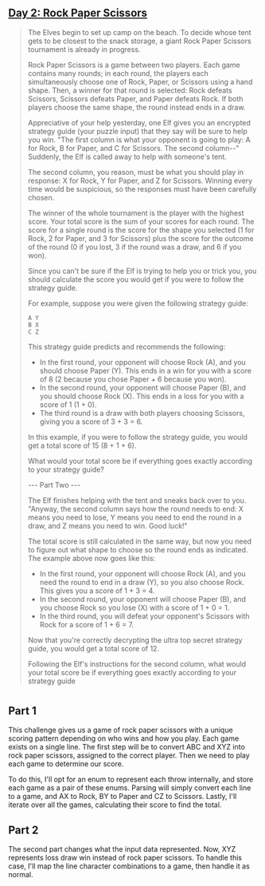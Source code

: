 ## [Day 2: Rock Paper Scissors](https://adventofcode.com/2022/day/2) ##

> The Elves begin to set up camp on the beach. To decide whose tent gets to be closest to the snack storage, a giant Rock Paper Scissors tournament is already in progress.
> 
> Rock Paper Scissors is a game between two players. Each game contains many rounds; in each round, the players each simultaneously choose one of Rock, Paper, or Scissors using a hand shape. Then, a winner for that round is selected: Rock defeats Scissors, Scissors defeats Paper, and Paper defeats Rock. If both players choose the same shape, the round instead ends in a draw.
> 
> Appreciative of your help yesterday, one Elf gives you an encrypted strategy guide (your puzzle input) that they say will be sure to help you win. "The first column is what your opponent is going to play: A for Rock, B for Paper, and C for Scissors. The second column--" Suddenly, the Elf is called away to help with someone's tent.
> 
> The second column, you reason, must be what you should play in response: X for Rock, Y for Paper, and Z for Scissors. Winning every time would be suspicious, so the responses must have been carefully chosen.
> 
> The winner of the whole tournament is the player with the highest score. Your total score is the sum of your scores for each round. The score for a single round is the score for the shape you selected (1 for Rock, 2 for Paper, and 3 for Scissors) plus the score for the outcome of the round (0 if you lost, 3 if the round was a draw, and 6 if you won).
> 
> Since you can't be sure if the Elf is trying to help you or trick you, you should calculate the score you would get if you were to follow the strategy guide.
> 
> For example, suppose you were given the following strategy guide:
> ```
> A Y
> B X
> C Z
> ```
> This strategy guide predicts and recommends the following:
> 
> * In the first round, your opponent will choose Rock (A), and you should choose Paper (Y). This ends in a win for you with a score of 8 (2 because you chose Paper + 6 because you won).
> * In the second round, your opponent will choose Paper (B), and you should choose Rock (X). This ends in a loss for you with a score of 1 (1 + 0).
> * The third round is a draw with both players choosing Scissors, giving you a score of 3 + 3 = 6.
> 
> In this example, if you were to follow the strategy guide, you would get a total score of 15 (8 + 1 + 6).
> 
> What would your total score be if everything goes exactly according to your strategy guide?
> 
> --- Part Two ---
> 
> The Elf finishes helping with the tent and sneaks back over to you. "Anyway, the second column says how the round needs to end: X means you need to lose, Y means you need to end the round in a draw, and Z means you need to win. Good luck!"
> 
> The total score is still calculated in the same way, but now you need to figure out what shape to choose so the round ends as indicated. The example above now goes like this:
> 
> * In the first round, your opponent will choose Rock (A), and you need the round to end in a draw (Y), so you also choose Rock. This gives you a score of 1 + 3 = 4.
> * In the second round, your opponent will choose Paper (B), and you choose Rock so you lose (X) with a score of 1 + 0 = 1.
> * In the third round, you will defeat your opponent's Scissors with Rock for a score of 1 + 6 = 7.
> 
> Now that you're correctly decrypting the ultra top secret strategy guide, you would get a total score of 12.
> 
> Following the Elf's instructions for the second column, what would your total score be if everything goes exactly according to your strategy guide

#

## Part 1 ##

This challenge gives us a game of rock paper scissors with a unique scoring pattern depending on who wins and how you play. Each game exists on a single line. The first step will be to convert ABC and XYZ into rock paper scissors, assigned to the correct player. Then we need to play each game to determine our score.

To do this, I'll opt for an enum to represent each throw internally, and store each game as a pair of these enums. Parsing will simply convert each line to a game, and AX to Rock, BY to Paper and CZ to Scissors. Lastly, I'll iterate over all the games, calculating their score to find the total.

## Part 2 ##

The second part changes what the input data represented. Now, XYZ represents loss draw win instead of rock paper scissors. To handle this case, I'll map the line character combinations to a game, then handle it as normal.